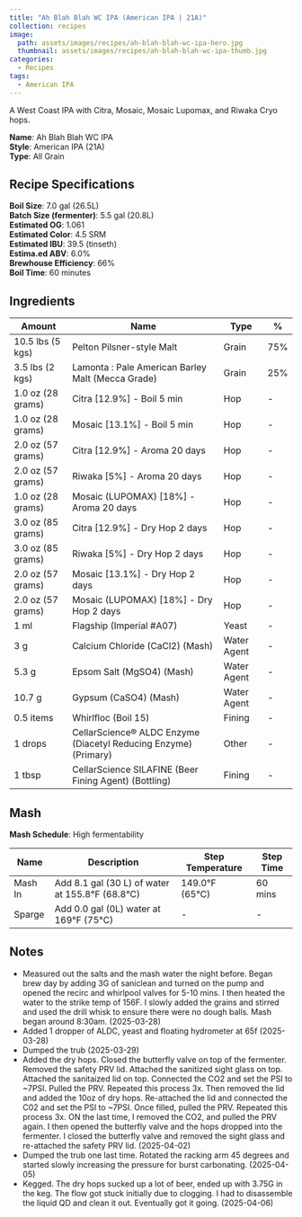 ```yaml
---
title: "Ah Blah Blah WC IPA (American IPA | 21A)"
collection: recipes
image:
  path: assets/images/recipes/ah-blah-blah-wc-ipa-hero.jpg
  thumbnail: assets/images/recipes/ah-blah-blah-wc-ipa-thumb.jpg
categories:
  - Recipes
tags:
  - American IPA
---
```


A West Coast IPA with Citra, Mosaic, Mosaic Lupomax, and Riwaka Cryo hops.

**Name**: Ah Blah Blah WC IPA<br />
**Style**: American IPA (21A)<br />
**Type**: All Grain

## Recipe Specifications

**Boil Size**: 7.0 gal (26.5L)<br />
**Batch Size (fermenter)**: 5.5 gal (20.8L)<br />
**Estimated OG**: 1.061<br />
**Estimated Color**: 4.5 SRM<br />
**Estimated IBU**: 39.5 (tinseth)<br />
**Estima.ed ABV**: 6.0%<br />
**Brewhouse Efficiency**: 66%<br />
**Boil Time**: 60 minutes<br />

## Ingredients

| Amount            | Name                                                            | Type        | %   |
| ----------------- | --------------------------------------------------------------- | ----------- | --- |
| 10.5 lbs (5 kgs)  | Pelton Pilsner-style Malt                                       | Grain       | 75% |
| 3.5 lbs (2 kgs)   | Lamonta : Pale American Barley Malt (Mecca Grade)               | Grain       | 25% |
| 1.0 oz (28 grams) | Citra [12.9%] - Boil 5 min                                      | Hop         | -   |
| 1.0 oz (28 grams) | Mosaic [13.1%] - Boil 5 min                                     | Hop         | -   |
| 2.0 oz (57 grams) | Citra [12.9%] - Aroma 20 days                                   | Hop         | -   |
| 2.0 oz (57 grams) | Riwaka [5%] - Aroma 20 days                                     | Hop         | -   |
| 1.0 oz (28 grams) | Mosaic (LUPOMAX) [18%] - Aroma 20 days                          | Hop         | -   |
| 3.0 oz (85 grams) | Citra [12.9%] - Dry Hop 2 days                                  | Hop         | -   |
| 3.0 oz (85 grams) | Riwaka [5%] - Dry Hop 2 days                                    | Hop         | -   |
| 2.0 oz (57 grams) | Mosaic [13.1%] - Dry Hop 2 days                                 | Hop         | -   |
| 2.0 oz (57 grams) | Mosaic (LUPOMAX) [18%] - Dry Hop 2 days                         | Hop         | -   |
| 1 ml              | Flagship (Imperial #A07)                                        | Yeast       | -   |
| 3 g               | Calcium Chloride (CaCl2) (Mash)                                 | Water Agent | -   |
| 5.3 g             | Epsom Salt (MgSO4) (Mash)                                       | Water Agent | -   |
| 10.7 g            | Gypsum (CaSO4) (Mash)                                           | Water Agent | -   |
| 0.5 items         | Whirlfloc (Boil 15)                                             | Fining      | -   |
| 1 drops           | CellarScience® ALDC Enzyme (Diacetyl Reducing Enzyme) (Primary) | Other       | -   |
| 1 tbsp            | CellarScience SILAFINE (Beer Fining Agent) (Bottling)           | Fining      | -   |

## Mash

**Mash Schedule**: High fermentability

| Name    | Description                                             | Step Temperature       | Step Time |
| ------- | ------------------------------------------------------- | ---------------------- | --------- |
| Mash In | Add 8.1 gal (30 L) of water at 155.8&deg;F (68.8&deg;C) | 149.0&deg;F (65&deg;C) | 60 mins   |
| Sparge  | Add 0.0 gal (0L) water at 169&deg;F (75&deg;C)          | -                      | -         |

## Notes

- Measured out the salts and the mash water the night before. Began brew day by adding 3G of saniclean and turned on the pump and opened the recirc and whirlpool valves for 5-10 mins. I then heated the water to the strike temp of 156F. I slowly added the grains and stirred and used the drill whisk to ensure there were no dough balls. Mash began around 8:30am. (2025-03-28)
- Added 1 dropper of ALDC, yeast and floating hydrometer at 65f (2025-03-28)
- Dumped the trub (2025-03-29)
- Added the dry hops. Closed the butterfly valve on top of the fermenter. Removed the safety PRV lid. Attached the sanitized sight glass on top. Attached the sanitaized lid on top. Connected the CO2 and set the PSI to ~7PSI. Pulled the PRV. Repeated this process 3x. Then removed the lid and added the 10oz of dry hops. Re-attached the lid and connected the C02 and set the PSI to ~7PSI. Once filled, pulled the PRV. Repeated this process 3x. ON the last time, I removed the CO2, and pulled the PRV again. I then opened the butterfly valve and the hops dropped into the fermenter. I closed the butterfly valve and removed the sight glass and re-attached the safety PRV lid. (2025-04-02)
- Dumped the trub one last time. Rotated the racking arm 45 degrees and started slowly increasing the pressure for burst carbonating. (2025-04-05)
- Kegged. The dry hops sucked up a lot of beer, ended up with 3.75G in the keg. The flow got stuck initially due to clogging. I had to disassemble the liquid QD and clean it out. Eventually got it going. (2025-04-06)
